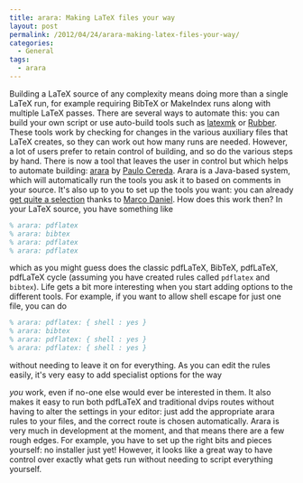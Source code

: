 ```yaml
---
title: arara: Making LaTeX files your way
layout: post
permalink: /2012/04/24/arara-making-latex-files-your-way/
categories:
  - General
tags:
  - arara
---
```

Building a LaTeX source of any complexity means doing more than a single LaTeX run, for example requiring BibTeX or MakeIndex runs along with multiple LaTeX passes. There are several ways to automate this: you can build your own script or use auto-build tools such as [latexmk](http://www.phys.psu.edu/~collins/software/latexmk-jcc/) or [Rubber](https://launchpad.net/rubber). These tools work by checking for changes in the various auxiliary files that LaTeX creates, so they can work out how many runs are needed. However, a lot of users prefer to retain control of building, and so do the various steps by hand. There is now a tool that leaves the user in control but which helps to automate building: [arara](https://github.com/cereda/arara) by [Paulo Cereda](https://tex.stackexchange.com/users/3094/paulo-cereda). Arara is a Java-based system, which will automatically run the tools you ask it to based on comments in your source. It's also up to you to set up the tools you want: you can already [get quite a selection](https://github.com/marcodaniel/arara/tree/master/rules/plain) thanks to [Marco Daniel](https://tex.stackexchange.com/users/5239/marco-daniel). How does this work then? In your LaTeX source, you have something like

```latex
% arara: pdflatex
% arara: bibtex
% arara: pdflatex
% arara: pdflatex
```

which as you might guess does the classic pdfLaTeX, BibTeX, pdfLaTeX, pdfLaTeX cycle (assuming you have created rules called `pdflatex` and `bibtex`). Life gets a bit more interesting when you start adding options to the different tools. For example, if you want to allow shell escape for just one file, you can do

```latex
% arara: pdflatex: { shell : yes }
% arara: bibtex
% arara: pdflatex: { shell : yes }
% arara: pdflatex: { shell : yes }
```

without needing to leave it on for everything. As you can edit the rules easily, it's very easy to add specialist options for the way

_you_ work, even if no-one else would ever be interested in them. It also makes it easy to run both pdfLaTeX and traditional dvips routes without having to alter the settings in your editor: just add the appropriate arara rules to your files, and the correct route is chosen automatically. Arara is very much in development at the moment, and that means there are a few rough edges. For example, you have to set up the right bits and pieces yourself: no installer just yet! However, it looks like a great way to have control over exactly what gets run without needing to script everything yourself.
